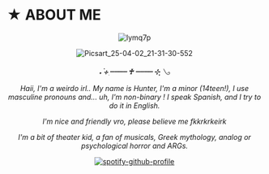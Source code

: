 <p align="center">
  
# ★ ABOUT ME 

<div align="center">

![lymq7p](https://github.com/user-attachments/assets/47deefe9-dcd2-4e80-a17b-c25ad3a265cd)


<div align="center">

![Picsart_25-04-02_21-31-30-552](https://github.com/user-attachments/assets/f048023e-a77b-48c1-8b1b-aabb4eb983c2)





  
***˖ ࣪⊹ ִ┈┈┈┈ ♰ ┈┈┈┈ ⊹ ִֶָ𓂅***

*Haii, I'm a weirdo irl.. My name is Hunter, I'm a minor (14teen!), I use masculine pronouns and... uh, I'm non-binary ! I speak Spanish, and I try to do it in English.*

*I'm nice and friendly vro, please believe me fkkrkrkeirk*

*I'm a bit of theater kid, a fan of musicals, Greek mythology, analog or psychological horror and ARGs.*

[![spotify-github-profile](https://spotify-github-profile.kittinanx.com/api/view?uid=31wo7nptipttwixjeqmjosfyny7q&cover_image=true&theme=novatorem&show_offline=false&background_color=443c85&interchange=false&bar_color=321d8f&bar_color_cover=true)](https://github.com/kittinan/spotify-github-profile)
